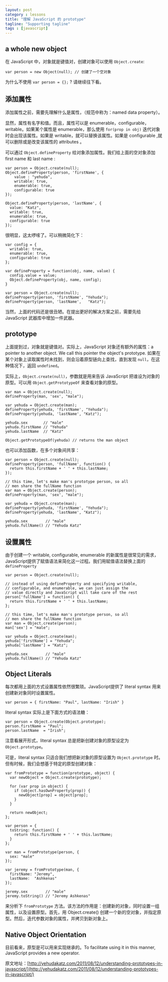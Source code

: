 ```yaml
---
layout: post
category : lessons
title: "理解 JavaScript 的 prototype"
tagline: "Supporting tagline"
tags : [javascript]
---
```



## a whole new object
在 JavaScript 中，对象就是键值对，创建对象可以使用 `Object.create`:

```
var person = new Object(null); // 创建了一个空对象
```

为什么不使用 `var person = {};` ? 请继续往下看。

## 添加属性

添加属性之前，需要先理解什么是属性，（规范中称为：named data property）。

显然，属性有名字和值。而且，属性可以是 enumerable，configurable，writable。如果某个属性是 enumerable，那么使用 `for(prop in obj)` 迭代对象时会出现该属性。如果是 writable，就可以替换该属性。如果是 configurable ,就可以删除或是改变该属性的 attributes 。

可以通过 `Object.defineProperty` 给对象添加属性。我们给上面的空对象添加 first name 和 last name :

```
var person = Object.create(null);
Object.defineProperty(person, 'firstName', {
	value : "yehuda",
	writable: true,
  	enumerable: true,
  	configurable: true
});

Object.defineProperty(person, 'lastName', {  
  value: "Katz",
  writable: true,
  enumerable: true,
  configurable: true
});
```

很明显，这太啰嗦了。可以稍微简化下：

```
var config = {  
  writable: true,
  enumerable: true,
  configurable: true
};

var defineProperty = function(obj, name, value) {  
  config.value = value;
  Object.defineProperty(obj, name, config);
}

var person = Object.create(null);  
defineProperty(person, 'firstName', "Yehuda");  
defineProperty(person, 'lastName',   "Katz");  
```

当然，上面的代码还是很丑陋。在提出更好的解决方案之前，需要先给 JavaScript 武器库中增加一件武器。

## prototype

上面提到过，对象就是键值对。实际上，JavaScript 对象还有额外的属性：a pointer to another object. We call this pointer the object's prototype. 如果在某个对象上读取属性时未找到，则会沿着原型链向上查找，直到发现 `null`，在这种情况下，返回 `undefined`。

实际上，`Object.create(null)`，参数就是用来告诉 JavaScript 把谁设为对象的原型。可以用 `Object.getPrototypeOf` 来查看对象的原型。

```
var man = Object.create(null);  
defineProperty(man, 'sex', "male");

var yehuda = Object.create(man);  
defineProperty(yehuda, 'firstName', "Yehuda");  
defineProperty(yehuda, 'lastName', "Katz");

yehuda.sex       // "male"  
yehuda.firstName // "Yehuda"  
yehuda.lastName  // "Katz"

Object.getPrototypeOf(yehuda) // returns the man object  
```

也可以添加函数，在多个对象间共享：

```
var person = Object.create(null);  
defineProperty(person, 'fullName', function() {  
  return this.firstName + ' ' + this.lastName;
});

// this time, let's make man's prototype person, so all
// men share the fullName function
var man = Object.create(person);  
defineProperty(man, 'sex', "male");

var yehuda = Object.create(man);  
defineProperty(yehuda, 'firstName', "Yehuda");  
defineProperty(yehuda, 'lastName', "Katz");

yehuda.sex        // "male"  
yehuda.fullName() // "Yehuda Katz"  
```

## 设置属性

由于创建一个 writable, configurable, enumerable 的新属性是很常见的需求，JavaScript提供了赋值语法来简化这一过程。我们用赋值语法替换上面的 `defineProperty`

```
var person = Object.create(null);

// instead of using defineProperty and specifying writable,
// configurable, and enumerable, we can just assign the
// value directly and JavaScript will take care of the rest
person['fullName'] = function() {  
  return this.firstName + ' ' + this.lastName;
};

// this time, let's make man's prototype person, so all
// men share the fullName function
var man = Object.create(person);  
man['sex'] = "male";

var yehuda = Object.create(man);  
yehuda['firstName'] = "Yehuda";  
yehuda['lastName'] = "Katz";

yehuda.sex        // "male"  
yehuda.fullName() // "Yehuda Katz"  
```

## Object Literals

每次都用上面的方式设置属性依然很繁琐。JavaScript提供了 literal syntax 用来创建新对象同时设置属性。

```
var person = { firstName: "Paul", lastName: "Irish" }  
```

literal syntax 实际上是下面方式的语法糖：

```
var person = Object.create(Object.prototype);  
person.firstName = "Paul";  
person.lastName  = "Irish";  
```

注意看展开形式，literal syntax 总是把新创建对象的原型设定为 `Object.prototype`。

可是，literal syntax 只适合我们想把新对象的原型设置为 `Object.prototype` 时。但有时候，我们会想基于特定的原型创建对象：

```
var fromPrototype = function(prototype, object) {  
  var newObject = Object.create(prototype);

  for (var prop in object) {
    if (object.hasOwnProperty(prop)) {
      newObject[prop] = object[prop];      
    }
  }

  return newObject;
};

var person = {  
  toString: function() {
    return this.firstName + ' ' + this.lastName;
  }
};

var man = fromPrototype(person, {  
  sex: "male"
});

var jeremy = fromPrototype(man, {  
  firstName: "Jeremy",
  lastName:  "Ashkenas"
});

jeremy.sex        // "male"  
jeremy.toString() // "Jeremy Ashkenas"  
```

来分析下 `fromPrototype` 方法。该方法的作用是：创建新的对象，同时设置一组属性，以及设置原型。首先，用 Object.create() 创建一个新的空对象，并指定原型。然后，迭代参数对象的属性，并拷贝到新对象上。

## Native Object Orientation

目前看来，原型是可以用来实现继承的。To facilitate using it in this manner, JavaScript provides a new operator.





原文地址：[http://yehudakatz.com/2011/08/12/understanding-prototypes-in-javascript/](http://yehudakatz.com/2011/08/12/understanding-prototypes-in-javascript/)
